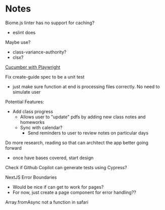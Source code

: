 # Notes

Biome.js linter has no support for caching?
  - eslint does

Maybe use?
- class-variance-authority?
- clsx?

[Cucumber with Playwright](https://www.genui.com/resources/getting-started-with-bdd-using-cucumber-io)

Fix create-guide spec to be a unit test
  - just make sure function at end is processing files correctly. No need to simulate user

Potential Features:
  - Add class progress
    - Allows user to "update" pdfs by adding new class notes and homeworks
    - Sync with calendar?
      - Send reminders to user to review notes on particular days

Do more research, reading so that can architect the app better going forward
- once have bases covered, start design

Check if Github Copilot can generate tests using Cypress?

NextJS Error Boundaries
- Would be nice if can get to work for pages?
- For now, just create a page component for error handling??

Array.fromAsync not a function in safari
